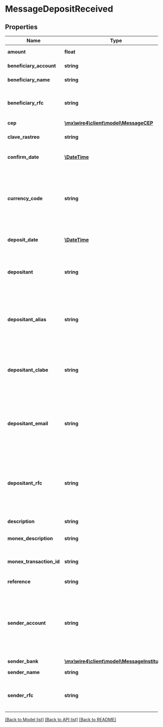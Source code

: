 # MessageDepositReceived

## Properties
Name | Type | Description | Notes
------------ | ------------- | ------------- | -------------
**amount** | **float** | Es el monto de la transferencia. | [optional] 
**beneficiary_account** | **string** | Es la cuenta del beneficiario. | [optional] 
**beneficiary_name** | **string** | Es el nombre del beneficiario. | [optional] 
**beneficiary_rfc** | **string** | Es el Registro Federal de Contribuyentes (RFC) del beneficiario. | [optional] 
**cep** | [**\mx\wire4\client\model\MessageCEP**](MessageCEP.md) |  | [optional] 
**clave_rastreo** | **string** | Es la clave de rastreo de la transferencia. | [optional] 
**confirm_date** | [**\DateTime**](\DateTime.md) | Es la Fecha de confirmación de la transferencia. | [optional] 
**currency_code** | **string** | Es el código de divisa de la transferencia. Es en el formato estándar ISO 4217 y es de 3 dígitos. Puede ser \&quot;MXN\&quot; o \&quot;USD\&quot;. | [optional] 
**deposit_date** | [**\DateTime**](\DateTime.md) | Es la fecha de recepción de la transferencia. | [optional] 
**depositant** | **string** | Es el nombre del depositante en caso de que la transferencia se reciba en una cuenta de depositante. | [optional] 
**depositant_alias** | **string** | Es el alias de la cuenta CLABE del depositante en caso que la transferencia se reciba de una cuenta de depositante | [optional] 
**depositant_clabe** | **string** | Es la cuenta CLABE del depositante en caso que la transferencia se reciba en una cuenta de depositante | [optional] 
**depositant_email** | **string** | Es el Correo electrónico (email) del depositante en caso que la transferencia se reciba en una cuenta de depositante | [optional] 
**depositant_rfc** | **string** | Es el Registro Federal de Contribuyentes (RFC) del depositante, en caso que la transferencia se reciba en una cuenta de depositante. | [optional] 
**description** | **string** | Es el concepto de la transferencia. | [optional] 
**monex_description** | **string** | Es la descripción de Monex para la transferencia. | [optional] 
**monex_transaction_id** | **string** | Es el identificador asignado por Monex a la transferencia. | [optional] 
**reference** | **string** | Es la referecia de la transferencia. | [optional] 
**sender_account** | **string** | Es la cuenta del ordenante que podría ser un número celular (10 dígitos), una tarjeta de débito (TDD, de 16 dígitos) o Cuenta CLABE interbancaria (18 dígitos). | [optional] 
**sender_bank** | [**\mx\wire4\client\model\MessageInstitution**](MessageInstitution.md) |  | [optional] 
**sender_name** | **string** | Es el nombre del ordenante. | [optional] 
**sender_rfc** | **string** | Es el Registro Federal de Contribuyente (RFC) del ordenante. | [optional] 

[[Back to Model list]](../../README.md#documentation-for-models) [[Back to API list]](../../README.md#documentation-for-api-endpoints) [[Back to README]](../../README.md)

